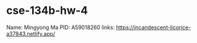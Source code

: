 # cse-134b-hw-4
Name: Mingyong Ma
PID: A59018260
links: https://incandescent-licorice-a37843.netlify.app/
